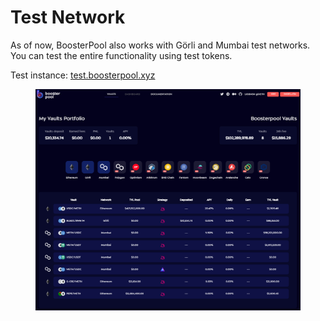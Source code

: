 # Test Network

As of now, BoosterPool also works with Görli and Mumbai test networks. You can test the entire functionality using test tokens.

Test instance: [test.boosterpool.xyz](https://test.boosterpool.xyz/#/vaults)

<figure><img src="../.gitbook/assets/image (20).png" alt=""><figcaption></figcaption></figure>

